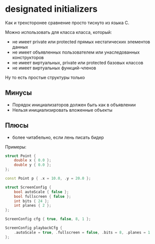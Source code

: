 # designated initializers

Как и трехсторонее сравнение просто тиснуто из языка C.

Можно использовать для класса класса, который:
- не имеет private или protected прямых нестатических элементов данных
- не имеет объявленных пользователем или унаследованных конструкторов
- не имеет виртуальных, private или protected базовых классов
- не имеет виртуальных функций-членов

Ну то есть простые структуры только

## Минусы
- Порядок инициализаторов должен быть как в объявлении
- Нельзя инициализировать вложенные объекты

## Плюсы
- более читабельно, если лень писать бидер

Примеры:
```cpp
struct Point { 
    double x { 0.0 };
    double y { 0.0 };
};

const Point p { .x = 10.0, .y = 20.0 };
```

```cpp
struct ScreenConfig {
    bool autoScale { false };
    bool fullscreen { false };
    int bits { 24 };
    int planes { 2 };
};

ScreenConfig cfg { true, false, 8, 1 }; 

ScreenConfig playbackCfg {
    .autoScale = true, .fullscreen = false, .bits = 8, .planes = 1
};
```

